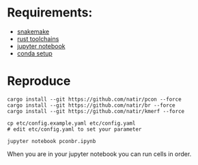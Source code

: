 # Requirements:

- [snakemake](https://snakemake.github.io/)
- [rust toolchains](https://rustup.rs/)
- [jupyter notebook](https://jupyter.org/)
- [conda setup](https://docs.conda.io/en/latest/miniconda.html)

# Reproduce

```
cargo install --git https://github.com/natir/pcon --force
cargo install --git https://github.com/natir/br --force
cargo install --git https://github.com/natir/kmerf --force

cp etc/config.example.yaml etc/config.yaml
# edit etc/config.yaml to set your parameter

jupyter notebook pconbr.ipynb
```

When you are in your jupyter notebook you can run cells in order.
